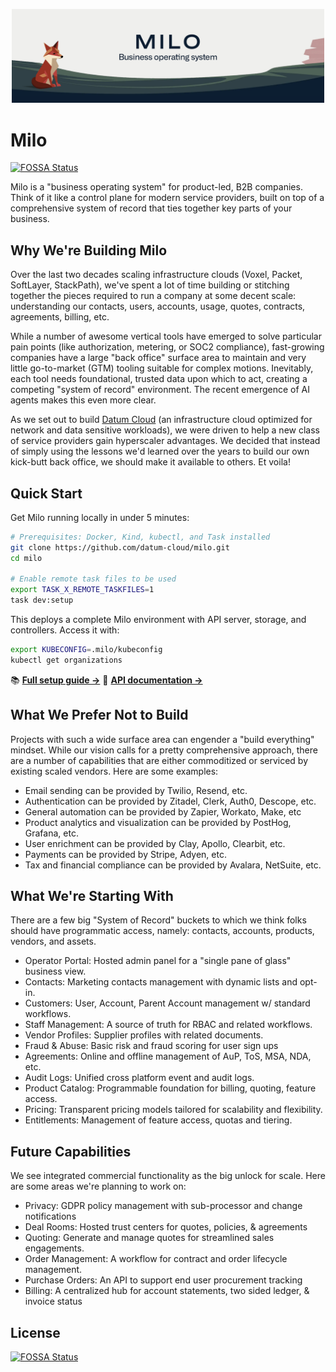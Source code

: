 <p align="center"><img src="docs/images/milo.png" width="500px"></p>

# Milo
[![FOSSA Status](https://app.fossa.com/api/projects/git%2Bgithub.com%2Fdatum-cloud%2Fmilo.svg?type=shield)](https://app.fossa.com/projects/git%2Bgithub.com%2Fdatum-cloud%2Fmilo?ref=badge_shield)


Milo is a "business operating system" for product-led, B2B companies. Think of
it like a control plane for modern service providers, built on top of a
comprehensive system of record that ties together key parts of your business.

## Why We're Building Milo

Over the last two decades scaling infrastructure clouds (Voxel, Packet,
SoftLayer, StackPath), we've spent a lot of time building or stitching together
the pieces required to run a company at some decent scale: understanding our
contacts, users, accounts, usage, quotes, contracts, agreements, billing, etc.

While a number of awesome vertical tools have emerged to solve particular pain
points (like authorization, metering, or SOC2 compliance), fast-growing
companies have a large "back office" surface area to maintain and very little
go-to-market (GTM) tooling suitable for complex motions. Inevitably, each tool
needs foundational, trusted data upon which to act, creating a competing "system
of record" environment. The recent emergence of AI agents makes this even more
clear.

As we set out to build [Datum Cloud](https://www.datum.net) (an infrastructure
cloud optimized for network and data sensitive workloads), we were driven to
help a new class of service providers gain hyperscaler advantages. We decided
that instead of simply using the lessons we'd learned over the years to build
our own kick-butt back office, we should make it available to others. Et voila!

## Quick Start

Get Milo running locally in under 5 minutes:

```bash
# Prerequisites: Docker, Kind, kubectl, and Task installed
git clone https://github.com/datum-cloud/milo.git
cd milo

# Enable remote task files to be used
export TASK_X_REMOTE_TASKFILES=1
task dev:setup
```

This deploys a complete Milo environment with API server, storage, and
controllers. Access it with:

```bash
export KUBECONFIG=.milo/kubeconfig
kubectl get organizations
```

📚 **[Full setup guide →](docs/getting-started.md)**
📖 **[API documentation →](docs/api/)**

## What We Prefer Not to Build

Projects with such a wide surface area can engender a "build everything"
mindset. While our vision calls for a pretty comprehensive approach, there are a
number of capabilities that are either commoditized or serviced by existing
scaled vendors. Here are some examples:

- Email sending can be provided by Twilio, Resend, etc.
- Authentication can be provided by Zitadel, Clerk, Auth0, Descope, etc.
- General automation can be provided by Zapier, Workato, Make, etc
- Product analytics and visualization can be provided by PostHog, Grafana, etc.
- User enrichment can be provided by Clay, Apollo, Clearbit, etc.
- Payments can be provided by Stripe, Adyen, etc.
- Tax and financial compliance can be provided by Avalara, NetSuite, etc.

## What We're Starting With

There are a few big "System of Record" buckets to which we think folks should
have programmatic access, namely: contacts, accounts, products, vendors, and
assets.

- Operator Portal: Hosted admin panel for a "single pane of glass" business
  view.
- Contacts: Marketing contacts management with dynamic lists and opt-in.
- Customers: User, Account, Parent Account management w/ standard workflows.
- Staff Management: A source of truth for RBAC and related workflows.
- Vendor Profiles: Supplier profiles with related documents.
- Fraud & Abuse: Basic risk and fraud scoring for user sign ups
- Agreements: Online and offline management of AuP, ToS, MSA, NDA, etc.
- Audit Logs: Unified cross platform event and audit logs.
- Product Catalog: Programmable foundation for billing, quoting, feature access.
- Pricing: Transparent pricing models tailored for scalability and flexibility.
- Entitlements: Management of feature access, quotas and tiering.

## Future Capabilities

We see integrated commercial functionality as the big unlock for scale. Here are
some areas we're planning to work on:

- Privacy: GDPR policy management with sub-processor and change notifications
- Deal Rooms: Hosted trust centers for quotes, policies, & agreements
- Quoting: Generate and manage quotes for streamlined sales engagements.
- Order Management: A workflow for contract and order lifecycle management.
- Purchase Orders: An API to support end user procurement tracking
- Billing: A centralized hub for account statements, two sided ledger, & invoice
  status


## License
[![FOSSA Status](https://app.fossa.com/api/projects/git%2Bgithub.com%2Fdatum-cloud%2Fmilo.svg?type=large)](https://app.fossa.com/projects/git%2Bgithub.com%2Fdatum-cloud%2Fmilo?ref=badge_large)